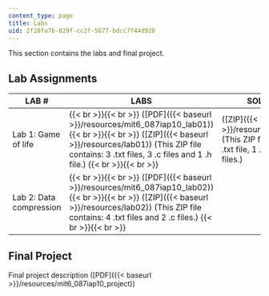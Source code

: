 ```yaml
---
content_type: page
title: Labs
uid: 2f28fa7b-829f-cc2f-5677-bdcc7f44d928
---
```


This section contains the labs and final project.

Lab Assignments
---------------

| LAB # | LABS | SOLUTIONS |
| --- | --- | --- |
| Lab 1: Game of life |  {{< br >}}{{< br >}} ([PDF]({{< baseurl >}}/resources/mit6_087iap10_lab01)) {{< br >}}{{< br >}} ([ZIP]({{< baseurl >}}/resources/lab01)) (This ZIP file contains: 3 .txt files, 3 .c files and 1 .h file.) {{< br >}}{{< br >}}  | ([ZIP]({{< baseurl >}}/resources/lab01_sol)) (This ZIP file contains: 1 .txt file, 1 .h file and 4 .c files.) |
| Lab 2: Data compression |  {{< br >}}{{< br >}} ([PDF]({{< baseurl >}}/resources/mit6_087iap10_lab02)) {{< br >}}{{< br >}} ([ZIP]({{< baseurl >}}/resources/lab02)) (This ZIP file contains: 4 .txt files and 2 .c files.) {{< br >}}{{< br >}}  |   

Final Project
-------------

Final project description ([PDF]({{< baseurl >}}/resources/mit6_087iap10_project))